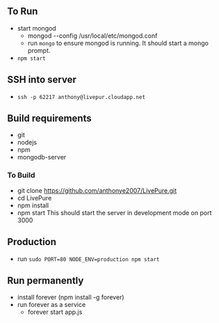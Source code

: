 ## To Run
- start mongod
  - mongod --config /usr/local/etc/mongod.conf
  - run `mongo` to ensure mongod is running. It should start a mongo prompt.
- `npm start`

## SSH into server
- `ssh -p 62217 anthony@livepur.cloudapp.net`  

## Build requirements
- git
- nodejs
- npm
- mongodb-server

### To Build
- git clone https://github.com/anthonye2007/LivePure.git
- cd LivePure
- npm install
- npm start
This should start the server in development mode on port 3000

## Production
- run `sudo PORT=80 NODE_ENV=production npm start`

## Run permanently
- install forever (npm install -g forever)
- run forever as a service
  - forever start app.js
